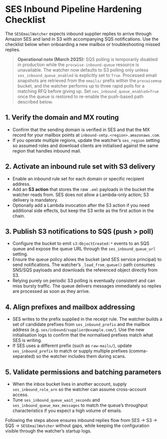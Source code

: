 # SES Inbound Pipeline Hardening Checklist

The `SESEmailWatcher` expects inbound supplier replies to arrive through Amazon
SES and land in S3 with accompanying SQS notifications. Use the checklist below
when onboarding a new mailbox or troubleshooting missed replies.

> **Operational note (March 2025):** SQS polling is temporarily disabled in
> production while the `procwise-inbound-queue` resource is unavailable. The
> watcher now defaults to S3 polling only unless `ses_inbound_queue_enabled`
> is explicitly set to `True`. Processed email snapshots are retrieved from the
> `emails/` prefix within the `procwisemvp` bucket, and the watcher performs up
> to three rapid polls for a matching RFQ before giving up. Set
> `ses_inbound_queue_enabled=True` once the queue is restored to re-enable the
> push-based path described below.

## 1. Verify the domain and MX routing
- Confirm that the sending domain is verified in SES and that the MX record for
your mailbox points at `inbound-smtp.<region>.amazonaws.com`.
- If you operate multiple regions, update the watcher’s `ses_region` setting so
assumed roles and download clients are initialised against the same region that
handles inbound mail.

## 2. Activate an inbound rule set with S3 delivery
- Enable an inbound rule set for each domain or specific recipient address.
- Add an **S3 action** that stores the raw `.eml` payloads in the bucket the
watcher reads from. SES does not allow a Lambda-only action; S3 delivery is
mandatory.
- Optionally add a Lambda invocation after the S3 action if you need additional
side effects, but keep the S3 write as the first action in the chain.

## 3. Publish S3 notifications to SQS (push > poll)
- Configure the bucket to emit `s3:ObjectCreated:*` events to an SQS queue and
expose the queue URL through the `ses_inbound_queue_url` setting.
- Ensure the queue policy allows the bucket (and SES service principal) to send
notifications. The watcher’s `_load_from_queue()` path consumes SNS/SQS payloads
and downloads the referenced object directly from S3.
- Relying purely on periodic S3 polling is eventually consistent and can miss
bursty traffic. The queue delivers messages immediately so replies are processed
as soon as they arrive.

## 4. Align prefixes and mailbox addressing
- SES writes to the prefix supplied in the receipt rule. The watcher builds a
set of candidate prefixes from `ses_inbound_prefix` and the mailbox address
(e.g. `ses/inbound/supplier@example.com/`). Use the new initialisation logs to
confirm that the normalised prefixes match what SES is writing.
- If SES uses a different prefix (such as `raw-mails/`), update
`ses_inbound_prefix` to match or supply multiple prefixes (comma-separated) so
the watcher includes them during scans.

## 5. Validate permissions and batching parameters
- When the inbox bucket lives in another account, supply
`ses_inbound_role_arn` so the watcher can assume cross-account access.
- Tune `ses_inbound_queue_wait_seconds` and `ses_inbound_queue_max_messages` to
match the queue’s throughput characteristics if you expect a high volume of
emails.

Following the steps above ensures inbound replies flow from SES → S3 → SQS →
`SESEmailWatcher` without gaps, while keeping the configuration visible through
the watcher’s startup logs.
